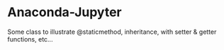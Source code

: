 # Anaconda-Jupyter

Some class to illustrate @staticmethod, inheritance, with setter & getter functions, etc...
